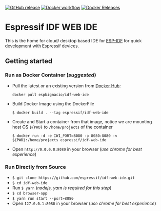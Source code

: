 [![GitHub release](https://img.shields.io/github/release/espressif/idf-web-ide.svg?style=flat-square)](https://github.com/espressif/idf-web-ide/releases/latest)
[![Docker workflow](https://img.shields.io/github/workflow/status/espressif/idf-web-ide/Publish%20docker%20image?label=Docker%20build%20status&logo=docker)](https://github.com/espressif/idf-web-ide/actions?workflow=Publish%20docker%20image)
[![Docker Releases](https://img.shields.io/badge/-Docker%20Releases-blue)](https://hub.docker.com/r/espbignacio/idf-web-ide)

# Espressif IDF WEB IDE

This is the home for cloud/ desktop based IDE for [ESP-IDF](https://github.com/espressif/esp-idf) for quick development with Espressif devices.

## Getting started

### Run as Docker Container (_suggested_)

- Pull the latest or an existing version from [Docker Hub](https://hub.docker.com/r/espbignacio/idf-web-ide):

    `docker pull espbignacio/idf-web-ide`

- Build Docker Image using the DockerFile

    `$ docker build . --tag espressif/idf-web-ide`

- Create and Start a container from that image, notice we are mounting host OS `${PWD}` to `/home/projects` of the container

    `$ docker run -d -e IWI_PORT=8080 -p 8080:8080 -v ${PWD}:/home/projects espressif/idf-web-ide`

- Open `http://0.0.0.0:8080` in your browser (_use chrome for best experience_)

### Run Directly from Source

- `$ git clone https://github.com/espressif/idf-web-ide.git`
- `$ cd idf-web-ide`
- Run `$ yarn` (_nodejs, yarn is required for this step_)
- `$ cd browser-app`
- `$ yarn run start --port=8080`
- Open `127.0.0.1:8080` in your browser (_use chrome for best experience_)
